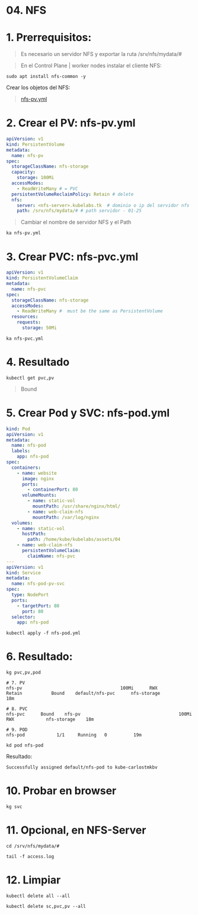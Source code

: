 # 04. NFS <!-- omit in TOC -->

# 1. Prerrequisitos:

> Es necesario un servidor NFS y exportar la ruta /srv/nfs/mydata/#

> En el Control Plane | worker nodes instalar el cliente NFS:
```vim
sudo apt install nfs-common -y
```

Crear los objetos del NFS:

> [nfs-pv.yml](./assets/nfs-pv.yml)


# 2. Crear el PV: nfs-pv.yml
```yaml
apiVersion: v1
kind: PersistentVolume
metadata:
  name: nfs-pv
spec:
  storageClassName: nfs-storage
  capacity:
    storage: 100Mi
  accessModes:
    - ReadWriteMany # = PVC
  persistentVolumeReclaimPolicy: Retain # delete
  nfs:
    server: <nfs-server>.kubelabs.tk  # dominio o ip del servidor nfs
    path: /srv/nfs/mydata/# # path servidor - 01-25
```
> Cambiar el nombre de servidor NFS y el Path
>
```vim
ka nfs-pv.yml
```

# 3. Crear PVC: nfs-pvc.yml
```yaml
apiVersion: v1
kind: PersistentVolumeClaim
metadata:
  name: nfs-pvc
spec:
  storageClassName: nfs-storage
  accessModes:
    - ReadWriteMany #  must be the same as PersistentVolume
  resources:
    requests:
      storage: 50Mi
```
```vim
ka nfs-pvc.yml
```

# 4. Resultado
```vim
kubectl get pvc,pv
```
> Bound

# 5. Crear Pod y SVC: nfs-pod.yml
```yaml
kind: Pod
apiVersion: v1
metadata:
  name: nfs-pod
  labels:
    app: nfs-pod
spec:
  containers:
    - name: website
      image: nginx
      ports:
        - containerPort: 80
      volumeMounts:
        - name: static-vol
          mountPath: /usr/share/nginx/html/
        - name: web-claim-nfs
          mountPath: /var/log/nginx
  volumes:
    - name: static-vol
      hostPath:
        path: /home/kube/kubelabs/assets/04
    - name: web-claim-nfs
      persistentVolumeClaim:
        claimName: nfs-pvc
---
apiVersion: v1
kind: Service
metadata:
  name: nfs-pod-pv-svc
spec:
  type: NodePort
  ports:
    - targetPort: 80
      port: 80
  selector:
    app: nfs-pod
```

```vim
kubectl apply -f nfs-pod.yml
```

# 6. Resultado:

```vim
kg pvc,pv,pod
```
~~~~
# 7. PV
nfs-pv                                     100Mi      RWX            Retain           Bound    default/nfs-pvc      nfs-storage             18m

# 8. PVC
nfs-pvc      Bound    nfs-pv                                     100Mi      RWX            nfs-storage    18m

# 9. POD
nfs-pod            1/1     Running   0          19m
~~~~

```vim
kd pod nfs-pod
```
Resultado:
```
Successfully assigned default/nfs-pod to kube-carlostmkbv
```

# 10. Probar en browser
```vim
kg svc
```

# 11. Opcional, en NFS-Server
```vim
cd /srv/nfs/mydata/#

tail -f access.log
```

# 12. Limpiar
```k
kubectl delete all --all

kubectl delete sc,pvc,pv --all
```



